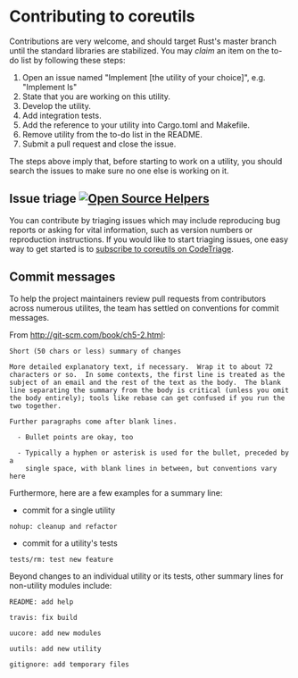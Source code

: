 # Contributing to coreutils

Contributions are very welcome, and should target Rust's master branch until the
standard libraries are stabilized. You may *claim* an item on the to-do list by
following these steps:

1. Open an issue named "Implement [the utility of your choice]", e.g. "Implement ls"
2. State that you are working on this utility.
3. Develop the utility.
4. Add integration tests.
5. Add the reference to your utility into Cargo.toml and Makefile.
6. Remove utility from the to-do list in the README.
7. Submit a pull request and close the issue.

The steps above imply that, before starting to work on a utility, you should
search the issues to make sure no one else is working on it.

## Issue triage [![Open Source Helpers](https://www.codetriage.com/uutils/coreutils/badges/users.svg)](https://www.codetriage.com/uutils/coreutils)

You can contribute by triaging issues which may include reproducing bug reports or asking for vital information, such as version numbers or reproduction instructions. If you would like to start triaging issues, one easy way to get started is to [subscribe to coreutils on CodeTriage](https://www.codetriage.com/uutils/coreutils).

## Commit messages

To help the project maintainers review pull requests from contributors across
numerous utilites, the team has settled on conventions for commit messages.

From http://git-scm.com/book/ch5-2.html:

```
Short (50 chars or less) summary of changes

More detailed explanatory text, if necessary.  Wrap it to about 72
characters or so.  In some contexts, the first line is treated as the
subject of an email and the rest of the text as the body.  The blank
line separating the summary from the body is critical (unless you omit
the body entirely); tools like rebase can get confused if you run the
two together.

Further paragraphs come after blank lines.

  - Bullet points are okay, too

  - Typically a hyphen or asterisk is used for the bullet, preceded by a
    single space, with blank lines in between, but conventions vary here
```

Furthermore, here are a few examples for a summary line:

* commit for a single utility

```
nohup: cleanup and refactor
```

* commit for a utility's tests

```
tests/rm: test new feature
```

Beyond changes to an individual utility or its tests, other summary
lines for non-utility modules include:

```
README: add help
```

```
travis: fix build
```

```
uucore: add new modules
```

```
uutils: add new utility
```

```
gitignore: add temporary files
```
